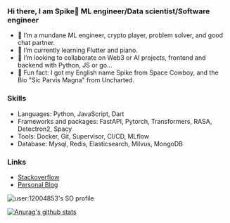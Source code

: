 ### Hi there, I am Spike👋 ML engineer/Data scientist/Software engineer

- 🔭 I’m a mundane ML engineer, crypto player, problem solver, and good chat partner.
- 🌱 I’m currently learning Flutter and piano.
- 👯 I’m looking to collaborate on Web3 or AI projects, frontend and backend with Python, JS or go...
- 🥳 Fun fact: I got my English name Spike from Space Cowboy, and the Bio "Sic Parvis Magna" from Uncharted.

### Skills

- Languages: Python, JavaScript, Dart
- Frameworks and packages: FastAPI, Pytorch, Transformers, RASA, Detectron2, Spacy
- Tools: Docker, Git, Supervisor, CI/CD, MLflow
- Database: Mysql, Redis, Elasticsearch, Milvus, MongoDB

### Links

- [Stackoverflow](https://stackoverflow.com/users/12004853/spike-xiong)
- [Personal Blog](https://captxiong.github.io/)

![user:12004853's SO profile](https://stackoverflow-readme-profile.johannchopin.fr/profile-small/12004853?theme=monokai)

[![Anurag's github stats](https://github-readme-stats.vercel.app/api?username=CaptXiong&count_private=true&theme=tokyonight)](https://github.com/anuraghazra/github-readme-stats)



<!--
**CaptXiong/CaptXiong** is a ✨ _special_ ✨ repository because its `README.md` (this file) appears on your GitHub profile.

Here are some ideas to get you started:

- 🔭 I’m a mundane ML engineer and also a crypto player: SpikeX1989.cosmos.
- 🌱 I’m currently learning React.
- 👯 I’m looking to collaborate on Web3 or AI projects, frontend and backend with Python, JS or go.
- 🤔 I’m looking for help with ...
- 💬 Ask me about ...
- 📫 How to reach me: ...
- 😄 Pronouns: he/him
- ⚡ Fun fact: ...
🔥™🎉🚀🌌💣✨🌙🎆🎇💥🤩🤙🌛🤘⬆💡🤪🥂⚡💨🌠🎊🍿😛🔮🤟🌃🍃🍾💫▪🌴🎈🎬🌀🎄😝☔⛽🍂💃😎🍸🎨🥳☀😍🅱🌞😻🌟😜💦💅🦄😋😉👻🍁🤤👯🌻‼🌈👌🎃💛😚🔫🙌👽🍬🌅☁🍷👭☕🌚💁👅🥰🍜😌🎥🕺❕🧡☄💕🍻✅🌸🚬🤓🍹®☺💪😙☘🤠✊🤗🍵🤞😂💯😏📻🎂💗💜🌊❣🌝😘💆🤑🌿🦋😈⛄🚿😊🌹🥴😽💋😭🖤🙆👐⚪💟☃🙈🍭💻🥀🚗🤧🍝💎💓🤝💄💖🔞⁉⏰🕊🎧☠♥🌳🏾🙉⭐💊🍳🌎🙊💸❤🔪😆🌾✈📚💀🏠✌🏃🌵🚨💂🤫🤭😗😄🍒👏🙃🖖💞😅🎅🍄🆓👉💩🔊🤷⌚👸😇🚮💏👳🏽💘💿💉👠🎼🎶🎤👗❄🔐🎵🤒🍰👓🏄🌲🎮🙂📈🚙📍😵🗣❗🌺🙄👄🚘🥺🌍🏡♦💍🌱👑👙☑👾🍩🥶📣🏼🤣☯👵🍫➡🎀😃✋🍞🙇😹🙏👼🐝⚫🎁🍪🔨🌼👆👀😳🌏📖👃🎸👧💇🔒💙😞⛅🏻🍴😼🗿🍗♠🦁✔🤖☮🐢🐎💤😀🍺😁😴📺☹😲👍🎭💚🍆🍋🔵🏁🔴🔔🧐👰☎🏆🤡🐠📲🙋📌🐬✍🔑📱💰🐱💧🎓🍕👟🐣👫🍑😸🍦👁🆗🎯📢🚶🦅🐧💢🏀🚫💑🐟🌽🏊🍟💝💲🐍🍥🐸☝♣👊⚓❌🐯🏈📰🌧👿🐳💷🐺📞🆒🍀🤐🚲🍔👹🙍🌷🙎🐥💵🔝📸⚠❓🎩✂🍼😑⬇⚾🍎💔🐔⚽💭🏌🐷🍍✖🍇📝🍊🐙👋🤔🥊🗽🐑🐘🐰💐🐴♀🐦🍓✏👂🏴👇🆘😡🏉👩💌😺✝🐼🐒🐶👺🖕👬🍉🐻🐾⬅⏬▶👮🍌♂🔸👶🐮👪⛳🐐🎾🐕👴🐨🐊🔹©🎣👦👣👨👈💬⭕📹📷
[![Anurag's github stats](https://github-readme-stats.vercel.app/api?username=CaptXiong)](https://github.com/anuraghazra/github-readme-stats)
-->
